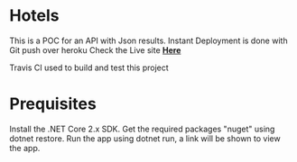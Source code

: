 # Hotels

This is a POC for an API with Json results.
Instant Deployment is done with Git push over heroku
Check the Live site <a href="http://hotels-arabia.herokuapp.com" rel="nofollow" target="_blank"><b>Here</b></a>
<p>Travis CI used to build and test this project</p>

# Prequisites 

Install the .NET Core 2.x SDK.
Get the required packages "nuget" using dotnet restore.
Run the app using dotnet run, a link will be shown to view the app.

